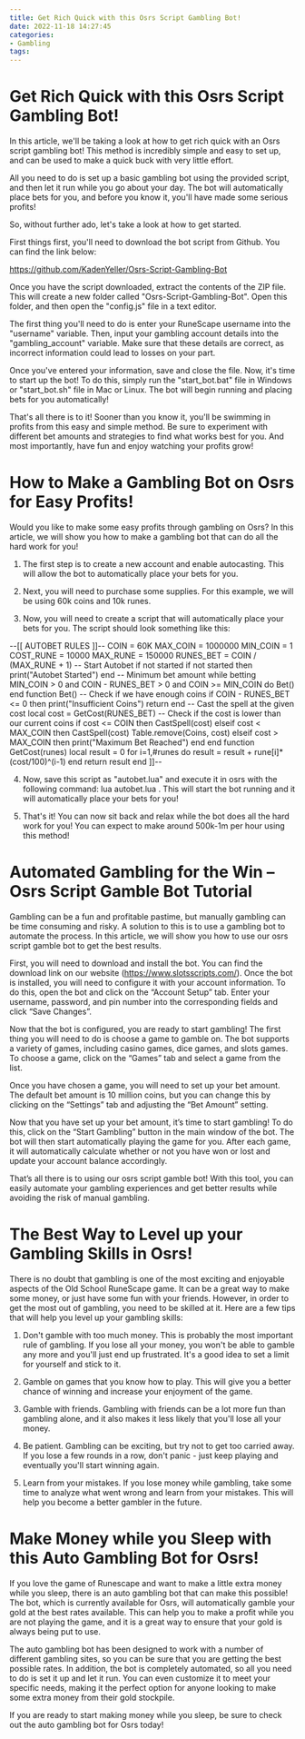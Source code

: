 ```yaml
---
title: Get Rich Quick with this Osrs Script Gambling Bot!
date: 2022-11-18 14:27:45
categories:
- Gambling
tags:
---
```



#  Get Rich Quick with this Osrs Script Gambling Bot!

In this article, we'll be taking a look at how to get rich quick with an Osrs script gambling bot! This method is incredibly simple and easy to set up, and can be used to make a quick buck with very little effort.

All you need to do is set up a basic gambling bot using the provided script, and then let it run while you go about your day. The bot will automatically place bets for you, and before you know it, you'll have made some serious profits!

So, without further ado, let's take a look at how to get started.

First things first, you'll need to download the bot script from Github. You can find the link below:

https://github.com/KadenYeller/Osrs-Script-Gambling-Bot

Once you have the script downloaded, extract the contents of the ZIP file. This will create a new folder called "Osrs-Script-Gambling-Bot". Open this folder, and then open the "config.js" file in a text editor.

The first thing you'll need to do is enter your RuneScape username into the "username" variable. Then, input your gambling account details into the "gambling_account" variable. Make sure that these details are correct, as incorrect information could lead to losses on your part.

Once you've entered your information, save and close the file. Now, it's time to start up the bot! To do this, simply run the "start_bot.bat" file in Windows or "start_bot.sh" file in Mac or Linux. The bot will begin running and placing bets for you automatically!

That's all there is to it! Sooner than you know it, you'll be swimming in profits from this easy and simple method. Be sure to experiment with different bet amounts and strategies to find what works best for you. And most importantly, have fun and enjoy watching your profits grow!

#  How to Make a Gambling Bot on Osrs for Easy Profits!

Would you like to make some easy profits through gambling on Osrs? In this article, we will show you how to make a gambling bot that can do all the hard work for you!

1) The first step is to create a new account and enable autocasting. This will allow the bot to automatically place your bets for you.

2) Next, you will need to purchase some supplies. For this example, we will be using 60k coins and 10k runes.

3) Now, you will need to create a script that will automatically place your bets for you. The script should look something like this:

--[[ AUTOBET RULES ]]-- COIN = 60K MAX_COIN = 1000000 MIN_COIN = 1 COST_RUNE = 10000 MAX_RUNE = 150000 RUNES_BET = COIN / (MAX_RUNE + 1) -- Start Autobet if not started if not started then print("Autobet Started") end -- Minimum bet amount while betting MIN_COIN > 0 and COIN - RUNES_BET > 0 and COIN >= MIN_COIN do Bet() end function Bet() -- Check if we have enough coins if COIN - RUNES_BET <= 0 then print("Insufficient Coins") return end -- Cast the spell at the given cost local cost = GetCost(RUNES_BET) -- Check if the cost is lower than our current coins if cost <= COIN then CastSpell(cost) elseif cost < MAX_COIN then CastSpell(cost) Table.remove(Coins, cost) elseif cost > MAX_COIN then print("Maximum Bet Reached") end end function GetCost(runes) local result = 0 for i=1,#runes do result = result + rune[i]*(cost/100)^(i-1) end return result end ]]--

4) Now, save this script as "autobet.lua" and execute it in osrs with the following command: lua autobet.lua . This will start the bot running and it will automatically place your bets for you!

5) That's it! You can now sit back and relax while the bot does all the hard work for you! You can expect to make around 500k-1m per hour using this method!

#  Automated Gambling for the Win – Osrs Script Gamble Bot Tutorial

Gambling can be a fun and profitable pastime, but manually gambling can be time consuming and risky. A solution to this is to use a gambling bot to automate the process. In this article, we will show you how to use our osrs script gamble bot to get the best results.

First, you will need to download and install the bot. You can find the download link on our website (https://www.slotsscripts.com/). Once the bot is installed, you will need to configure it with your account information. To do this, open the bot and click on the “Account Setup” tab. Enter your username, password, and pin number into the corresponding fields and click “Save Changes”.

Now that the bot is configured, you are ready to start gambling! The first thing you will need to do is choose a game to gamble on. The bot supports a variety of games, including casino games, dice games, and slots games. To choose a game, click on the “Games” tab and select a game from the list.

Once you have chosen a game, you will need to set up your bet amount. The default bet amount is 10 million coins, but you can change this by clicking on the “Settings” tab and adjusting the “Bet Amount” setting.

Now that you have set up your bet amount, it’s time to start gambling! To do this, click on the “Start Gambling” button in the main window of the bot. The bot will then start automatically playing the game for you. After each game, it will automatically calculate whether or not you have won or lost and update your account balance accordingly.

That’s all there is to using our osrs script gamble bot! With this tool, you can easily automate your gambling experiences and get better results while avoiding the risk of manual gambling.

#  The Best Way to Level up your Gambling Skills in Osrs!

There is no doubt that gambling is one of the most exciting and enjoyable aspects of the Old School RuneScape game. It can be a great way to make some money, or just have some fun with your friends. However, in order to get the most out of gambling, you need to be skilled at it. Here are a few tips that will help you level up your gambling skills:

1) Don't gamble with too much money. This is probably the most important rule of gambling. If you lose all your money, you won't be able to gamble any more and you'll just end up frustrated. It's a good idea to set a limit for yourself and stick to it.

2) Gamble on games that you know how to play. This will give you a better chance of winning and increase your enjoyment of the game.

3) Gamble with friends. Gambling with friends can be a lot more fun than gambling alone, and it also makes it less likely that you'll lose all your money.

4) Be patient. Gambling can be exciting, but try not to get too carried away. If you lose a few rounds in a row, don't panic - just keep playing and eventually you'll start winning again.

5) Learn from your mistakes. If you lose money while gambling, take some time to analyze what went wrong and learn from your mistakes. This will help you become a better gambler in the future.

#  Make Money while you Sleep with this Auto Gambling Bot for Osrs!

If you love the game of Runescape and want to make a little extra money while you sleep, there is an auto gambling bot that can make this possible! The bot, which is currently available for Osrs, will automatically gamble your gold at the best rates available. This can help you to make a profit while you are not playing the game, and it is a great way to ensure that your gold is always being put to use.

The auto gambling bot has been designed to work with a number of different gambling sites, so you can be sure that you are getting the best possible rates. In addition, the bot is completely automated, so all you need to do is set it up and let it run. You can even customize it to meet your specific needs, making it the perfect option for anyone looking to make some extra money from their gold stockpile.

If you are ready to start making money while you sleep, be sure to check out the auto gambling bot for Osrs today!